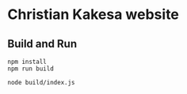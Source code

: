 # Christian Kakesa website

## Build and Run

    npm install
    npm run build
    
    node build/index.js
